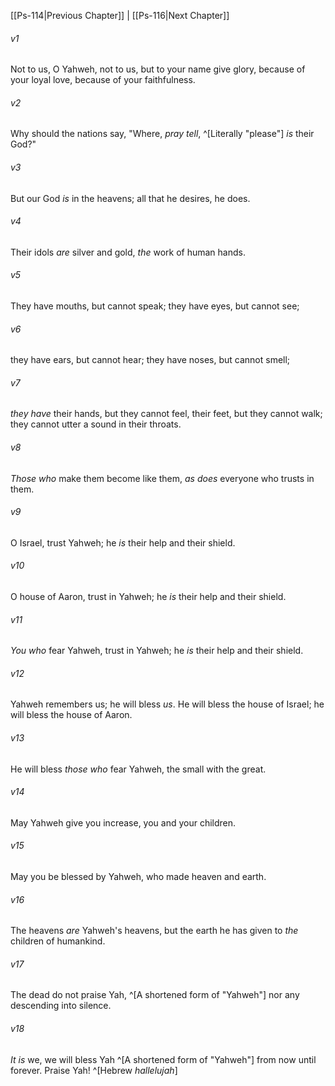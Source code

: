 ﻿---
aliases:
  - Psalms 115
---

[[Ps-114|Previous Chapter]] | [[Ps-116|Next Chapter]]

###### v1
Not to us, O Yahweh, not to us,
but to your name give glory,
because of your loyal love,
because of your faithfulness.

###### v2
Why should the nations say,
"Where, _pray tell_, ^[Literally "please"] _is_ their God?"

###### v3
But our God _is_ in the heavens;
all that he desires, he does.

###### v4
Their idols _are_ silver and gold,
_the_ work of human hands.

###### v5
They have mouths, but cannot speak;
they have eyes, but cannot see;

###### v6
they have ears, but cannot hear;
they have noses, but cannot smell;

###### v7
_they have_ their hands, but they cannot feel,
their feet, but they cannot walk;
they cannot utter a sound in their throats.

###### v8
_Those who_ make them become like them,
_as does_ everyone who trusts in them.

###### v9
O Israel, trust Yahweh;
he _is_ their help and their shield.

###### v10
O house of Aaron, trust in Yahweh;
he _is_ their help and their shield.

###### v11
_You who_ fear Yahweh, trust in Yahweh;
he _is_ their help and their shield.

###### v12
Yahweh remembers us; he will bless _us_.
He will bless the house of Israel;
he will bless the house of Aaron.

###### v13
He will bless _those who_ fear Yahweh,
the small with the great.

###### v14
May Yahweh give you increase,
you and your children.

###### v15
May you be blessed by Yahweh,
who made heaven and earth.

###### v16
The heavens _are_ Yahweh's heavens,
but the earth he has given to _the_ children of humankind.

###### v17
The dead do not praise Yah, ^[A shortened form of "Yahweh"]
nor any descending into silence.

###### v18
_It is_ we, we will bless Yah ^[A shortened form of "Yahweh"]
from now until forever.
Praise Yah! ^[Hebrew _hallelujah_]